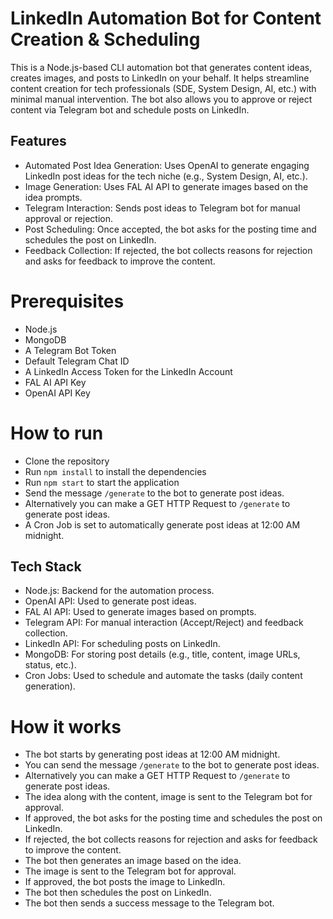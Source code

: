 # LinkedIn Automation Bot for Content Creation & Scheduling
This is a Node.js-based CLI automation bot that generates content ideas, creates images, and posts to LinkedIn on your behalf. It helps streamline content creation for tech professionals (SDE, System Design, AI, etc.) with minimal manual intervention. The bot also allows you to approve or reject content via Telegram bot and schedule posts on LinkedIn.

## Features
- Automated Post Idea Generation: Uses OpenAI to generate engaging LinkedIn post ideas for the tech niche (e.g., System Design, AI, etc.).
- Image Generation: Uses FAL AI API to generate images based on the idea prompts.
- Telegram Interaction: Sends post ideas to Telegram bot for manual approval or rejection.
- Post Scheduling: Once accepted, the bot asks for the posting time and schedules the post on LinkedIn.
- Feedback Collection: If rejected, the bot collects reasons for rejection and asks for feedback to improve the content.

# Prerequisites
- Node.js
- MongoDB
- A Telegram Bot Token
- Default Telegram Chat ID
- A LinkedIn Access Token for the LinkedIn Account
- FAL AI API Key
- OpenAI API Key

# How to run
- Clone the repository
- Run `npm install` to install the dependencies
- Run `npm start` to start the application
- Send the message `/generate` to the bot to generate post ideas.
- Alternatively you can make a GET HTTP Request to `/generate` to generate post ideas.
- A Cron Job is set to automatically generate post ideas at 12:00 AM midnight.

## Tech Stack
- Node.js: Backend for the automation process.
- OpenAI API: Used to generate post ideas.
- FAL AI API: Used to generate images based on prompts.
- Telegram API: For manual interaction (Accept/Reject) and feedback collection.
- LinkedIn API: For scheduling posts on LinkedIn.
- MongoDB: For storing post details (e.g., title, content, image URLs, status, etc.).
- Cron Jobs: Used to schedule and automate the tasks (daily content generation).


# How it works
- The bot starts by generating post ideas at 12:00 AM midnight.
- You can send the message `/generate` to the bot to generate post ideas.
- Alternatively you can make a GET HTTP Request to `/generate` to generate post ideas.
- The idea along with the content, image is sent to the Telegram bot for approval.
- If approved, the bot asks for the posting time and schedules the post on LinkedIn.
- If rejected, the bot collects reasons for rejection and asks for feedback to improve the content.
- The bot then generates an image based on the idea.
- The image is sent to the Telegram bot for approval.
- If approved, the bot posts the image to LinkedIn.
- The bot then schedules the post on LinkedIn.
- The bot then sends a success message to the Telegram bot.